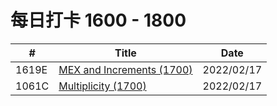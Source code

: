 # 每日打卡 1600 - 1800

|  #  | Title           |    Date  | 
|-----|---------------- | --------------- |
|  1619E  |[MEX and Increments (1700) ](https://github.com/JunBinLiang/Codeforce/blob/main/code/1619E.txt)   |2022/02/17|
|  1061C  |[Multiplicity (1700) ](https://github.com/JunBinLiang/Codeforce/blob/main/code/1061C.txt)   |2022/02/17|
